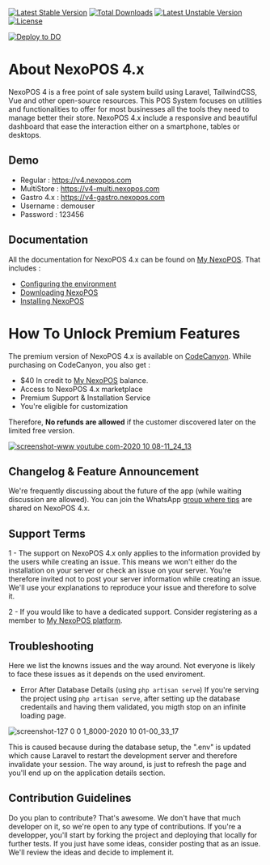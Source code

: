 [![Latest Stable Version](https://poser.pugx.org/blair2004/nexopos/v)](//packagist.org/packages/blair2004/nexopos) [![Total Downloads](https://poser.pugx.org/blair2004/nexopos/downloads)](//packagist.org/packages/blair2004/nexopos) [![Latest Unstable Version](https://poser.pugx.org/blair2004/nexopos/v/unstable)](//packagist.org/packages/blair2004/nexopos) [![License](https://poser.pugx.org/blair2004/nexopos/license)](//packagist.org/packages/blair2004/nexopos)

[![Deploy to DO](https://www.deploytodo.com/do-btn-blue.svg)](https://cloud.digitalocean.com/apps/new?repo=https://github.com/blair2004/NexoPOS-4x/tree/v4.5.x&refcode=ebdb80cb0ec7)

# About NexoPOS 4.x
NexoPOS 4 is a free point of sale system build using Laravel, TailwindCSS, Vue and other open-source resources. This POS System focuses on utilities and functionalities to offer for most businesses all the tools they need to manage better their store. NexoPOS 4.x include a responsive and beautiful dashboard that ease the interaction either on a smartphone, tables or desktops.

## Demo
- Regular : https://v4.nexopos.com
- MultiStore : https://v4-multi.nexopos.com
- Gastro 4.x : https://v4-gastro.nexopos.com
- Username : demouser
- Password : 123456

## Documentation
All the documentation for NexoPOS 4.x can be found on [My NexoPOS](https://my.nexopos.com/en/documentation). That includes : 

- [Configuring the environment](https://my.nexopos.com/en/documentation/getting-started/configuring-the-environment)
- [Downloading NexoPOS](https://my.nexopos.com/en/documentation/getting-started/download-and-install)
- [Installing NexoPOS](https://my.nexopos.com/en/documentation/getting-started/installation-wizard)

# How To Unlock Premium Features
The premium version of NexoPOS 4.x is available on [CodeCanyon](https://codecanyon.net/item/nexopos-4x-pos-crm-inventory-manager/31188619). While purchasing on CodeCanyon, you also get : 

- $40 In credit to [My NexoPOS](https://my.nexopos.com/en/marketplace) balance.
- Access to NexoPOS 4.x marketplace
- Premium Support & Installation Service
- You're eligible for customization

Therefore, __No refunds are allowed__ if the customer discovered later on the limited free version.

[
![screenshot-www youtube com-2020 10 08-11_24_13](https://user-images.githubusercontent.com/5265663/95446877-d62d5800-0958-11eb-822d-9f5997c0805b.jpg)
](https://youtu.be/-eXapKZrcBc)

## Changelog & Feature Announcement
We're frequently discussing about the future of the app (while waiting discussion are allowed). You can join the WhatsApp [group where tips](https://chat.whatsapp.com/KHWgNmfcfJy7SwJiRQTmG8) are shared on NexoPOS 4.x.


## Support Terms

1 - The support on NexoPOS 4.x only applies to the information provided by the users while creating an issue. This means we won't either do the installation on your server or check an issue on your server. You're therefore invited not to post your server information while creating an issue. We'll use your explanations to reproduce your issue and therefore to solve it.

2 - If you would like to have a dedicated support. Consider registering as a member to [My NexoPOS platform](https://my.nexopos.com/en/account/checkout/premium).

## Troubleshooting
Here we list the knowns issues and the way around. Not everyone is likely to face these issues as it depends on the used enviroment.

- Error After Database Details (using `php artisan serve`)
If you're serving the project using `php artisan serve`, after setting up the database credentails and having them validated, you migth stop on an infinite
loading page. 

![screenshot-127 0 0 1_8000-2020 10 01-00_33_17](https://user-images.githubusercontent.com/5265663/94781001-17809f00-037e-11eb-9f14-3bf4427054bf.png)

This is caused because during the database setup, the ".env" is updated which cause Laravel to restart the development server and therefore invalidate your session. The way around, is just to refresh the page and you'll end up on the application details section.

## Contribution Guidelines
Do you plan to contribute? That's awesome. We don't have that much developer on it, so we're open to any type of contributions. If you're a developper, you'll start by forking the project and deploying that locally for further tests. If you just have some ideas, consider posting that as an issue. We'll review the ideas and decide to implement it.

